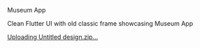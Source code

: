 Museum App

Clean Flutter UI with old classic frame showcasing Museum App

[Uploading Untitled design.zip…]()
